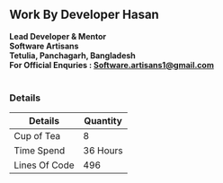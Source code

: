 ## Work By Developer Hasan
**Lead Developer & Mentor**
<br>
**Software Artisans**
<br>
**Tetulia, Panchagarh, Bangladesh**
<br>
**For Official Enquries : Software.artisans1@gmail.com**
<br>
<br>
### Details
| Details | Quantity |
| ----------- | ----------- |
| Cup of Tea | 8 |
| Time Spend | 36 Hours |
| Lines Of Code | 496 |
